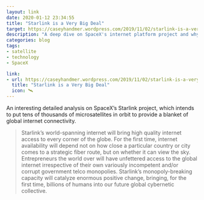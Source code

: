 ```yaml
---
layout: link
date: 2020-01-12 23:34:55
title: "Starlink is a Very Big Deal"
target: https://caseyhandmer.wordpress.com/2019/11/02/starlink-is-a-very-big-deal/
description: "A deep dive on SpaceX's internet platform project and why it matters."
categories: blog
tags:
- satellite
- technology
- SpaceX

link:
- url: https://caseyhandmer.wordpress.com/2019/11/02/starlink-is-a-very-big-deal/
  title: "Starlink is a Very Big Deal"
  icon: 🛰
---
```


An interesting detailed analysis on SpaceX’s Starlink project, which intends to put tens of thousands of microsatellites in orbit to provide a blanket of global internet connectivity.

> Starlink’s world-spanning internet will bring high quality internet access to every corner of the globe. For the first time, internet availability will depend not on how close a particular country or city comes to a strategic fiber route, but on whether it can view the sky. Entrepreneurs the world over will have unfettered access to the global internet irrespective of their own variously incompetent and/or corrupt government telco monopolies. Starlink’s monopoly-breaking capacity will catalyze enormous positive change, bringing, for the first time, billions of humans into our future global cybernetic collective.
